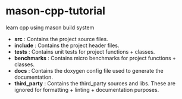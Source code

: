 # mason-cpp-tutorial
learn cpp using mason build system


* **src** : Contains the project source files.
* **include** : Contains the project header files.
* **tests** : Contains unit tests for project functions + classes.
* **benchmarks** :  Contains micro benchmarks for project functions + classes.
* **docs** : Contains the doxygen config file used to generate the documentation.
* **third_party** : Contains the third_party sources and libs. These are ignored for formatting + linting + documentation purposes.

